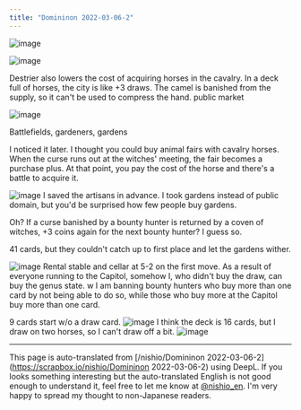 ```yaml
---
title: "Domininon 2022-03-06-2"
---
```


![image](https://gyazo.com/283f99c53f88b80067b0d8feca92690a/thumb/1000)

![image](https://gyazo.com/e863440498b3a6da1bbc53cb8b63a7a7/thumb/1000)


Destrier also lowers the cost of acquiring horses in the cavalry.
In a deck full of horses, the city is like +3 draws.
The camel is banished from the supply, so it can't be used to compress the hand.
public market

![image](https://gyazo.com/ea378e5b1007765ed0b72239b38afa94/thumb/1000)

Battlefields, gardeners, gardens

I noticed it later.
I thought you could buy animal fairs with cavalry horses.
When the curse runs out at the witches' meeting, the fair becomes a purchase plus.
At that point, you pay the cost of the horse and there's a battle to acquire it.

![image](https://gyazo.com/bd36a903e3e3d34ef4cffa155f57092e/thumb/1000)
I saved the artisans in advance.
I took gardens instead of public domain, but you'd be surprised how few people buy gardens.

Oh? If a curse banished by a bounty hunter is returned by a coven of witches, +3 coins again for the next bounty hunter? I guess so.

41 cards, but they couldn't catch up to first place and let the gardens wither.

![image](https://gyazo.com/efd8f5d61b84834b5444798abafd891b/thumb/1000)
Rental stable and cellar at 5-2 on the first move.
As a result of everyone running to the Capitol, somehow I, who didn't buy the draw, can buy the genus state. w
I am banning bounty hunters who buy more than one card by not being able to do so, while those who buy more at the Capitol buy more than one card.

9 cards start w/o a draw card.
![image](https://gyazo.com/03425a030deb96d7099f041b43bdf90a/thumb/1000)
I think the deck is 16 cards, but I draw on two horses, so I can't draw off a bit.
![image](https://gyazo.com/c7014cffd6eb2de97f0eefa990e3628b/thumb/1000)


---
This page is auto-translated from [/nishio/Domininon 2022-03-06-2](https://scrapbox.io/nishio/Domininon 2022-03-06-2) using DeepL. If you looks something interesting but the auto-translated English is not good enough to understand it, feel free to let me know at [@nishio_en](https://twitter.com/nishio_en). I'm very happy to spread my thought to non-Japanese readers.